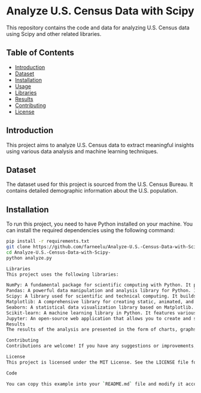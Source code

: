 # Analyze U.S. Census Data with Scipy

This repository contains the code and data for analyzing U.S. Census data using Scipy and other related libraries.

## Table of Contents

- [Introduction](#introduction)
- [Dataset](#dataset)
- [Installation](#installation)
- [Usage](#usage)
- [Libraries](#libraries)
- [Results](#results)
- [Contributing](#contributing)
- [License](#license)

## Introduction

This project aims to analyze U.S. Census data to extract meaningful insights using various data analysis and machine learning techniques.

## Dataset

The dataset used for this project is sourced from the U.S. Census Bureau. It contains detailed demographic information about the U.S. population.

## Installation

To run this project, you need to have Python installed on your machine. You can install the required dependencies using the following command:

```bash
pip install -r requirements.txt
git clone https://github.com/farneelu/Analyze-U.S.-Census-Data-with-Scipy-.git
cd Analyze-U.S.-Census-Data-with-Scipy-
python analyze.py

Libraries
This project uses the following libraries:

NumPy: A fundamental package for scientific computing with Python. It provides support for arrays and matrices, along with a collection of mathematical functions to operate on these data structures.
Pandas: A powerful data manipulation and analysis library for Python. It provides data structures like DataFrame to handle structured data efficiently.
Scipy: A library used for scientific and technical computing. It builds on NumPy and provides a large number of functions that operate on NumPy arrays and are useful for different types of scientific and engineering applications.
Matplotlib: A comprehensive library for creating static, animated, and interactive visualizations in Python. It is used for plotting graphs and charts.
Seaborn: A statistical data visualization library based on Matplotlib. It provides a high-level interface for drawing attractive and informative statistical graphics.
Scikit-learn: A machine learning library in Python. It features various classification, regression, and clustering algorithms.
Jupyter: An open-source web application that allows you to create and share documents that contain live code, equations, visualizations, and narrative text.
Results
The results of the analysis are presented in the form of charts, graphs, and statistical summaries. These results provide insights into the demographic trends and patterns in the U.S. population.

Contributing
Contributions are welcome! If you have any suggestions or improvements, feel free to open an issue or submit a pull request.

License
This project is licensed under the MIT License. See the LICENSE file for details.

Code

You can copy this example into your `README.md` file and modify it according to your project's specifics. If you need more detailed information about each library or any other specific sections, please let me know!
